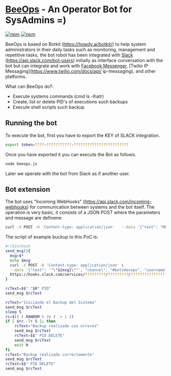 # [BeeOps](http://www.beeva.com) - An Operator Bot for SysAdmins =)

[![npm](https://img.shields.io/npm/v/botkit.svg)](https://www.npmjs.com/package/botkit)
[![npm](https://img.shields.io/npm/l/botkit.svg)](https://spdx.org/licenses/MIT)

BeeOps is based on Botkit (https://howdy.ai/botkit/) to help system administrators in their daily tasks such as monitoring, management and repetitive tasks, the bot robot has been integrated with [Slack](http://slack.com) (https://api.slack.com/bot-users) initially as interface conversation with the bot but can integrate and work with [Facebook Messenger](http://facebook.com), [Twilio IP Messaging](https://www.twilio.com/docs/api/ ip-messaging), and other platforms.

What can BeeOps do?:

* Execute systems commands (cmd ls -lhatr)
* Create, list or delete PID's of executions such backups
* Execute shell scripts such backup

## Running the bot

To execute the bot, first you have to export the KEY of SLACK integration.

```bash
export token=????-???????????-????????????????????????
```

Once you have exported it you can execute the Bot as follows.

```bash
node beeops.js
```

Later we operate with the bot from Slack as if another user.


## Bot extension

The bot uses "Incoming WebHooks" (https://api.slack.com/incoming-webhooks) for communication between systems and the bot itself.
The operation is very basic, it consists of a JSON POST where the parameters and message are definene:

```bash
curl -X POST -H 'Content-type: application/json'   --data '{"text": "MENSAJE", "channel": "#botsdevops", "username": "BeeOps"}'   https://hooks.slack.com/services/?????????/?????????/????????????????????????

```

The script of example buckup to this PoC is:

```bash
#!/bin/bash
send_msg(){
  msg=$*
  echo $msg
  curl -X POST -H 'Content-type: application/json' \
  --data '{"text": '"\"${msg}\""', "channel": "#botsdevops", "username": "BackupBot"}' \
  https://hooks.slack.com/services/?????????/?????????/????????????????????????
}

rcText=$$" "$0" PID"
send_msg $rcText

rcText="Iniciando el Backup del Sistema"
send_msg $rcText
sleep 5
rc=$(( ( RANDOM % 10 )  + 1 ))
if [ $rc -lt 5 ]; then
    rcText="Backup realizado con errores"
    send_msg $rcText
    rcText=$$" PID DELETE"
    send_msg $rcText
    exit 0
fi
rcText="Backup realizado correctamente"
send_msg $rcText
rcText=$$" PID DELETE"
send_msg $rcText

```
